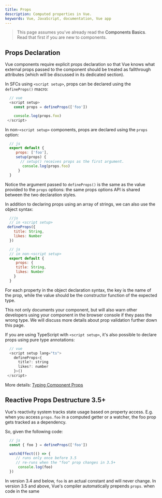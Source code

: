 ```yaml
---
title: Props
description: Computed properties in Vue.
keywords: Vue, JavaScript, documentation, Vue app
---
```


  >This page assumes you've already read the <a> Components Basics</a>. Read that first if you are new to components.
  
  
  ## Props Declaration​

  Vue components require explicit props declaration so that Vue knows what external props passed to the component should be treated as fallthrough attributes (which will be discussed in its dedicated section).


  In SFCs using `<script setup>`, props can be declared using the `defineProps()` macro:

  ``` javascript
    // vue
    <script setup>
      const props = defineProps(['foo'])

      console.log(props.foo)
   </script>
  ```

  In non-`<script setup>` components, props are declared using the `props` option:
  

  ``` javascript
    // js
    export default {
       props: ['foo'],
       setup(props) {
         // setup() receives props as the first argument.
          console.log(props.foo)
        }
    }
  ```

  Notice the argument passed to `defineProps()` is the same as the value provided to the `props` options: the same props options API is shared between the two declaration styles.

  In addition to declaring props using an array of strings, we can also use the object syntax:

  ``` javascript
    //js
    // in <script setup>
   defineProps({
      title: String,
      likes: Number
    })
  ```

  ``` javascript
    // js
    // in non-<script setup>
    export default {
       props: {
       title: String,
       likes: Number
      }
    }
  ```
  For each property in the object declaration syntax, the key is the name of the prop, while the value should be the constructor function of the expected type.

  This not only documents your component, but will also warn other developers using your component in the browser console if they pass the wrong type. We will discuss more details about prop validation further down this page.

  If you are using TypeScript with `<script setup>`, it's also possible to declare props using pure type annotations:
  
  ``` javascript
    // vue
    <script setup lang="ts">
      defineProps<{
        title?: string
        likes?: number
      }>()
   </script>

  ```

  More details: <a href="" class="addcolortext"> Typing Component Props </a>

  ## Reactive Props Destructure  <span class="float"> 3.5+</span>

  Vue's reactivity system tracks state usage based on property access. E.g. when you access `props.foo` in a computed getter or a watcher, the foo prop gets tracked as a dependency.

  So, given the following code:

  ``` javascript
    // js
    const { foo } = defineProps(['foo'])

    watchEffect(() => {
       // runs only once before 3.5
       // re-runs when the "foo" prop changes in 3.5+
        console.log(foo)
    })
  ```

  In version 3.4 and below, `foo` is an actual constant and will never change. In version 3.5 and above, Vue's compiler automatically prepends `props`. when code in the same <script setup> block accesses variables destructured from `defineProps`. 
  
  Therefore the code above becomes equivalent to the following:

  ``` javascript
    // js
    const props = defineProps(['foo'])

    watchEffect(() => {
      // `foo` transformed to `props.foo` by the compiler
     console.log(props.foo)
   })    
  ```

  In addition, you can use JavaScript's native default value syntax to declare default values for the props. This is particularly useful when using the type-based props declaration:

  ``` typescript
    // typescript
    const { foo = 'hello' } = defineProps<{ foo?: string }>()
  ```

  If you prefer to have more visual distinction between destructured props and normal variables in your IDE, Vue's VSCode extension provides a setting to enable inlay-hints for destructured props.

  ### Passing Destructured Props into Functions

  When we pass a destructured prop into a function, e.g.:

  ``` javascript
    // js
    const { foo } = defineProps(['foo'])

    watch(foo, /* ... */)
  ```

  This will not work as expected because it is equivalent to `watch(props.foo, ...)` - we are passing a value instead of a reactive data source to `watch`. In fact, Vue's compiler will catch such cases and throw a warning.

  Similar to how we can watch a normal prop with `watch(() => props.foo, ...)`, we can watch a destructured prop also by wrapping it in a getter:

  ``` javascript
    // js
    watch(() => foo, /* ... */)
  ```

  In addition, this is the recommended approach when we need to pass a destructured prop into an external function while retaining reactivity:

  ``` javascript
    //js
    useComposable(() => foo)
  ```

  The external function can call the getter (or normalize it with toValue) when it needs to track changes of the provided prop, e.g. in a computed or watcher getter.

  ## Prop Passing Details

  ### Prop Name Casing

  We declare long prop names using camelCase because this avoids having to use quotes when using them as property keys, and allows us to reference them directly in template expressions because they are valid JavaScript identifiers:

  ``` javascript
    // js
    defineProps({
     greetingMessage: String
   })
  ```

  ``` javascript
    // html
    <span>{{ greetingMessage }}</span>
  ```

  Technically, you can also use camelCase when passing props to a child component (except in in-DOM templates). However, the convention is using kebab-case in all cases to align with HTML attributes:

  ``` javascript
    // html
    <MyComponent greeting-message="hello" />

  ```

  
  We use PascalCase for component tags when possible because it improves template readability by differentiating Vue components from native elements. However, there isn't as much practical benefit in using camelCase when passing props, so we choose to follow each language's conventions.

  ### Static vs. Dynamic Props​
  
  
  So far, you've seen props passed as static values, like in:

  ``` javascript
    // template
    <BlogPost title="My journey with Vue" />
  ```

  You've also seen props assigned dynamically with `v-bind` or its `:` shortcut, such as in:

  ``` javascript
    // template
    <!-- Dynamically assign the value of a variable -->
    <BlogPost :title="post.title" />

    <!-- Dynamically assign the value of a complex expression -->
    <BlogPost :title="post.title + ' by ' + post.author.name" />
  ```

  ### Passing Different Value Types​
  
  
  In the two examples above, we happen to pass string values, but any type of value can be passed to a prop.

  #### Number

  ``` javascript
    // template
    <!-- Even though `42` is static, we need v-bind to tell Vue that -->
    <!-- this is a JavaScript expression rather than a string.       -->
    <BlogPost :likes="42" />

    <!-- Dynamically assign to the value of a variable. -->
    <BlogPost :likes="post.likes" />
  ```

  #### Boolean

  ``` template
    // js
    <!-- Including the prop with no value will imply `true`. -->
    <BlogPost is-published />

    <!-- Even though `false` is static, we need v-bind to tell Vue that -->
    <!-- this is a JavaScript expression rather than a string.          -->
    <BlogPost :is-published="false" />

    <!-- Dynamically assign to the value of a variable. -->
    <BlogPost :is-published="post.isPublished" />
  ``` 

  #### Array

  ``` javascript
    // template
    <!-- Even though the array is static, we need v-bind to tell Vue that -->
    <!-- this is a JavaScript expression rather than a string.            -->
    <BlogPost :comment-ids="[234, 266, 273]" />

    <!-- Dynamically assign to the value of a variable. -->
   <BlogPost :comment-ids="post.commentIds" />
  ```

  #### Object

  ``` javascript
    // js
    <!-- Even though the array is static, we need v-bind to tell Vue that -->
    <!-- this is a JavaScript expression rather than a string.            -->
    <BlogPost :comment-ids="[234, 266, 273]" />

    <!-- Dynamically assign to the value of a variable. -->
    <BlogPost :comment-ids="post.commentIds" />
  ```

  ### Binding Multiple Properties Using an Object​


  If you want to pass all the properties of an object as props, you can use v-bind without an argument (`v-bind` instead of `:prop-name`). For example, given a `post` object:

  ``` javascript
    // js
    const post = {
     id: 1,
     title: 'My Journey with Vue'
    }
  ```

  The following template:

  ``` javascript
    // template 
    <BlogPost v-bind="post" />
  ```

  Will be equivalent to:

     ``` javascript
      // template 
      <BlogPost :id="post.id" :title="post.title" />
    ```

  ## One-Way Data Flow​

  All props form a one-way-down binding between the child property and the parent one: when the parent property updates, it will flow down to the child, but not the other way around. This prevents child components from accidentally mutating the parent's state, which can make your app's data flow harder to understand.

  In addition, every time the parent component is updated, all props in the child component will be refreshed with the latest value. This means you should not attempt to mutate a prop inside a child component. If you do, Vue will warn you in the console:

  ``` javascript
    // js
    const props = defineProps(['foo'])

   // ❌ warning, props are readonly!
   props.foo = 'bar'
  ```
  There are usually two cases where it's tempting to mutate a prop:

  1. **The prop is used to pass in an initial value; the child component wants to use it as a local data property afterwards**.
  In this case, it's best to define a local data property that uses the prop as its initial value:

  ``` javascript
    // js
    const props = defineProps(['initialCounter'])

   // counter only uses props.initialCounter as the initial value;
   // it is disconnected from future prop updates.
   const counter = ref(props.initialCounter)
  ```

  2. **The prop is passed in as a raw value that needs to be transformed**. In this case, it's best to define a computed property using the prop's value:

  ``` javascript
    // js
    const props = defineProps(['size'])

   // computed property that auto-updates when the prop changes
   const normalizedSize = computed(() => props.size.trim().toLowerCase())
  ```

  ### Mutating Object / Array Props​
  
  When objects and arrays are passed as props, while the child component cannot mutate the prop binding, it will be able to mutate the object or array's nested properties. This is because in JavaScript objects and arrays are passed by reference, and it is unreasonably expensive for Vue to prevent such mutations.

  The main drawback of such mutations is that it allows the child component to affect parent state in a way that isn't obvious to the parent component, potentially making it more difficult to reason about the data flow in the future. As a best practice, you should avoid such mutations unless the parent and child are tightly coupled by design. In most cases, the child should emit an event to let the parent perform the mutation.

  ## Prop Validation​
  
  Components can specify requirements for their props, such as the types you've already seen. If a requirement is not met, Vue will warn you in the browser's JavaScript console. This is especially useful when developing a component that is intended to be used by others.

  To specify prop validations, you can provide an object with validation requirements to the `defineProps()` macro, instead of an array of strings. For example:

  ``` javascript
    // js
    defineProps({
  // Basic type check
  //  (`null` and `undefined` values will allow any type)
  propA: Number,
  // Multiple possible types
  propB: [String, Number],
  // Required string
  propC: {
    type: String,
    required: true
  },
  // Required but nullable string
  propD: {
    type: [String, null],
    required: true
  },
  // Number with a default value
  propE: {
    type: Number,
    default: 100
  },
  // Object with a default value
  propF: {
    type: Object,
    // Object or array defaults must be returned from
    // a factory function. The function receives the raw
    // props received by the component as the argument.
    default(rawProps) {
      return { message: 'hello' }
    }
  },
  // Custom validator function
  // full props passed as 2nd argument in 3.4+
  propG: {
    validator(value, props) {
      // The value must match one of these strings
      return ['success', 'warning', 'danger'].includes(value)
    }
  },
  // Function with a default value
  propH: {
    type: Function,
    // Unlike object or array default, this is not a factory
    // function - this is a function to serve as a default value
    default() {
      return 'Default function'
    }
  }
})
```
  Additional details:

  - All props are optional by default, unless `required:` true is specified.

  - An absent optional prop other than `Boolean` will have `undefined` value.

  - The `Boolean` absent props will be cast to `false`. You can change this by setting a `default` for it — i.e.: default: undefined to behave as a non-Boolean prop.

  - If a `default` value is specified, it will be used if the resolved prop value is `undefined` - this includes both when the prop is absent, or an explicit `undefined` value is passed.

  When prop validation fails, Vue will produce a console warning (if using the development build).

  If using Type-based props declarations , Vue will try its best to compile the type annotations into equivalent runtime prop declarations. For example, `defineProps<{ msg: string }>` will be compiled into `{ msg: { type: String, required: true }}`.
  
  ### Runtime Type Checks​

  The type can be one of the following native constructors:

   - `String`
   - `Number`
   - `Boolean`
   - `Array`
   - `Object`
   - `Date`
   - `Function`
   - `Symbol`
   - `Error`
  
  In addition, `type` can also be a custom class or constructor function and the assertion will be made with an `instanceof` check. For example, given the following class:
  
  ``` javascript
    // js
     class Person {
      constructor(firstName, lastName) {
        this.firstName = firstName
        this.lastName = lastName
      }
    }
  ```

  You could use it as a prop's type:

  ``` javascript
    // js
    defineProps({
      author: Person
    })
  ```
  Vue will use `instanceof` Person to validate whether the value of the author prop is indeed an instance of the `Person` class.

  ### Nullable Type​
  
  If the type is required but nullable, you can use the array syntax that includes `null`:

  ``` javascript
    // js
    defineProps({
      id: {
        type: [String, null],
        required: true
      }
    })
  ```
  Note that if `type` is just `null` without using the array syntax, it will allow any type.

  ## Boolean Casting​


  Props with `Boolean` type have special casting rules to mimic the behavior of native boolean attributes. Given a `<MyComponent>` with the following declaration:

  ``` javascript
    defineProps({
      disabled: Boolean
    })
  ```
  The component can be used like this:
  
  ``` javascript
    // template
    <!-- equivalent of passing :disabled="true" -->
    <MyComponent disabled />

    <!-- equivalent of passing :disabled="false" -->
    <MyComponent />
  ```
  When a prop is declared to allow multiple types, the casting rules for `Boolean` will also be applied. However, there is an edge when both `String` and `Boolean` are allowed - the Boolean casting rule only applies if Boolean appears before String:

  ``` javascript
    // js
    // disabled will be casted to true
    defineProps({
     disabled: [Boolean, Number]
   })

   // disabled will be casted to true
   defineProps({
     disabled: [Boolean, String]
   })

   // disabled will be casted to true
   defineProps({
     disabled: [Number, Boolean]
   })

   // disabled will be parsed as an empty string (disabled="")
   defineProps({
    disabled: [String, Boolean]
   })
  ```

  













